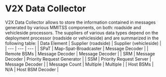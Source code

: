 # V2X Data Collector

V2X Data Collector allows to store the information contained in messages generated by various MMITSS components, on both: roadside and vehicleside processors. The suppliers of various data types depend on the deployment processor (roadside or vehicleside) and are summarized in the following table:
| Data Element | Supplier (roadside) | Supplier (vehicleside) |
| --- | --- | --- |
| SPaT | Map-Spat-Broadcaster | Message Decoder |
| Remote BSMs | Message Decoder | Message Decoder |
| SRM | Message Decoder | Priority Request Generator |
| SSM | Priority Request Server | Message Decoder | 
| Message Count | Multiple | Multiple | 
| Host BSMs | N/A | Host BSM Decoder |
